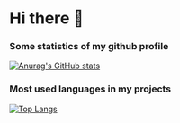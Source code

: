 # Hi there 👋

### Some statistics of my github profile
[![Anurag's GitHub stats](https://github-readme-stats.vercel.app/api?username=alexbidenko1998&show_icons=true&theme=tokyonight)](https://github.com/anuraghazra/github-readme-stats)

### Most used languages in my projects
[![Top Langs](https://github-readme-stats.vercel.app/api/top-langs/?username=alexbidenko1998&hide=html,css,php,javascript&layout=compact)](https://github.com/anuraghazra/github-readme-stats)

<!--
**alexbidenko1998/alexbidenko1998** is a ✨ _special_ ✨ repository because its `README.md` (this file) appears on your GitHub profile.

Here are some ideas to get you started:

- 🔭 I’m currently working on ...
- 🌱 I’m currently learning ...
- 👯 I’m looking to collaborate on ...
- 🤔 I’m looking for help with ...
- 💬 Ask me about ...
- 📫 How to reach me: ...
- 😄 Pronouns: ...
- ⚡ Fun fact: ...
-->

